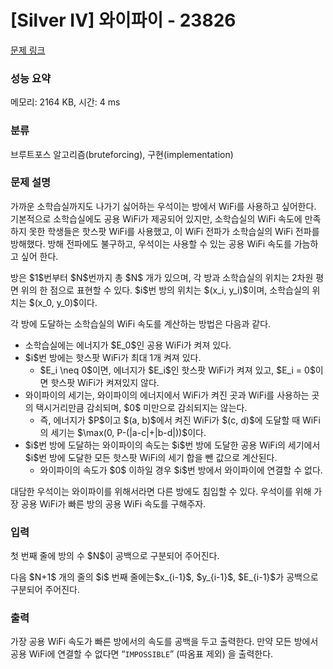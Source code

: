 # [Silver IV] 와이파이 - 23826 

[문제 링크](https://www.acmicpc.net/problem/23826) 

### 성능 요약

메모리: 2164 KB, 시간: 4 ms

### 분류

브루트포스 알고리즘(bruteforcing), 구현(implementation)

### 문제 설명

<p>가까운 소학습실까지도 나가기 싫어하는 우석이는 방에서 WiFi를 사용하고 싶어한다. 기본적으로 소학습실에도 공용 WiFi가 제공되어 있지만, 소학습실의 WiFi 속도에 만족하지 못한 학생들은 핫스팟 WiFi를 사용했고, 이 WiFi 전파가 소학습실의 WiFi 전파를 방해했다. 방해 전파에도 불구하고, 우석이는 사용할 수 있는 공용 WiFi 속도를 가늠하고 싶어 한다.</p>

<p>방은 $1$번부터 $N$번까지 총 $N$ 개가 있으며, 각 방과 소학습실의 위치는 2차원 평면 위의 한 점으로 표현할 수 있다. $i$번 방의 위치는 $(x_i, y_i)$이며, 소학습실의 위치는 $(x_0, y_0)$이다.</p>

<p>각 방에 도달하는 소학습실의 WiFi 속도를 계산하는 방법은 다음과 같다.</p>

<ul>
	<li>소학습실에는 에너지가 $E_0$인 공용 WiFi가 켜져 있다.</li>
	<li>$i$번 방에는 핫스팟 WiFi가 최대 1개 켜져 있다.
	<ul>
		<li>$E_i \neq 0$이면, 에너지가 $E_i$인 핫스팟 WiFi가 켜져 있고, $E_i = 0$이면 핫스팟 WiFi가 켜져있지 않다.</li>
	</ul>
	</li>
	<li>와이파이의 세기는, 와이파이의 에너지에서 WiFi가 켜진 곳과 WiFi를 사용하는 곳의 택시거리만큼 감쇠되며, $0$ 미만으로 감쇠되지는 않는다.
	<ul>
		<li>즉, 에너지가 $P$이고 $(a, b)$에서 켜진 WiFi가 $(c, d)$에 도달할 때 WiFi의 세기는 $\max(0, P-(|a-c|+|b-d|))$이다.</li>
	</ul>
	</li>
	<li>$i$번 방에 도달하는 와이파이의 속도는 $i$번 방에 도달한 공용 WiFi의 세기에서 $i$번 방에 도달한 모든 핫스팟 WiFi의 세기 합을 뺀 값으로 계산된다.
	<ul>
		<li>와이파이의 속도가 $0$ 이하일 경우 $i$번 방에서 와이파이에 연결할 수 없다.</li>
	</ul>
	</li>
</ul>

<p>대담한 우석이는 와이파이를 위해서라면 다른 방에도 침입할 수 있다. 우석이를 위해 가장 공용 WiFi가 빠른 방의 공용 WiFi 속도를 구해주자.</p>

### 입력 

 <p>첫 번째 줄에 방의 수 $N$이 공백으로 구분되어 주어진다.</p>

<p>다음 $N+1$ 개의 줄의 $i$ 번째 줄에는$x_{i-1}$, $y_{i-1}$, $E_{i-1}$가 공백으로 구분되어 주어진다.</p>

### 출력 

 <p>가장 공용 WiFi 속도가 빠른 방에서의 속도를 공백을 두고 출력한다. 만약 모든 방에서 공용 WiFi에 연결할 수 없다면 “<code>IMPOSSIBLE</code>” (따옴표 제외) 을 출력한다.</p>

